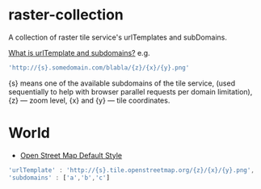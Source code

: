 # raster-collection
A collection of raster tile service's urlTemplates and subDomains.

[What is urlTemplate and subdomains?](http://leafletjs.com/reference.html#url-template) e.g.

```javascript
'http://{s}.somedomain.com/blabla/{z}/{x}/{y}.png'
```
{s} means one of the available subdomains of the tile service, (used sequentially to help with browser parallel requests per domain limitation), {z} — zoom level, {x} and {y} — tile coordinates.

# World
* [Open Street Map Default Style](http://www.openstreetmap.org) 
```javascript
'urlTemplate' : 'http://{s}.tile.openstreetmap.org/{z}/{x}/{y}.png',
'subdomains' : ['a','b','c']
```
